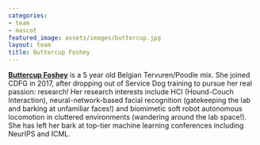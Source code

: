 ```yaml
---
categories:
- team
- mascot
featured_image: assets/images/buttercup.jpg
layout: team
title: Buttercup Foshey
---
```


**[Buttercup Foshey](/buttercup)** is a 5 year old Belgian Tervuren/Poodle mix. She joined CDFG in 2017, after dropping out of Service Dog training to pursue her real passion: research! Her research interests include HCI (Hound-Couch Interaction), neural-network-based facial recognition (gatekeeping the lab and barking at unfamiliar faces!) and biomimetic soft robot autonomous locomotion in cluttered environments (wandering around the lab space!). She has left her bark at top-tier machine learning conferences including NeurIPS and ICML.
